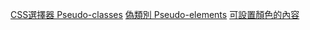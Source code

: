 
[CSS選擇器 Pseudo-classes](https://developer.mozilla.org/zh-TW/docs/Glossary/CSS_Selector)
[偽類別 Pseudo-elements](https://developer.mozilla.org/zh-TW/docs/Web/CSS/Pseudo-classes)
[可設置顏色的內容](https://developer.mozilla.org/zh-CN/docs/Web/CSS/CSS_colors/Applying_color#%E5%8F%AF%E8%AE%BE%E7%BD%AE%E9%A2%9C%E8%89%B2%E7%9A%84%E5%86%85%E5%AE%B9)